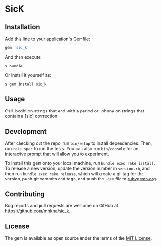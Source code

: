 # SicK

## Installation

Add this line to your application's Gemfile:

```ruby
gem 'sic_k'
```

And then execute:

    $ bundle

Or install it yourself as:

    $ gem install sic_k

## Usage

Call .bodhi on strings that end with a period or .johnny on strings that contain a [sic] corrrection

## Development

After checking out the repo, run `bin/setup` to install dependencies. Then, run `rake spec` to run the tests. You can also run `bin/console` for an interactive prompt that will allow you to experiment.

To install this gem onto your local machine, run `bundle exec rake install`. To release a new version, update the version number in `version.rb`, and then run `bundle exec rake release`, which will create a git tag for the version, push git commits and tags, and push the `.gem` file to [rubygems.org](https://rubygems.org).

## Contributing

Bug reports and pull requests are welcome on GitHub at https://github.com/mhkna/sic_k.


## License

The gem is available as open source under the terms of the [MIT License](http://opensource.org/licenses/MIT).

